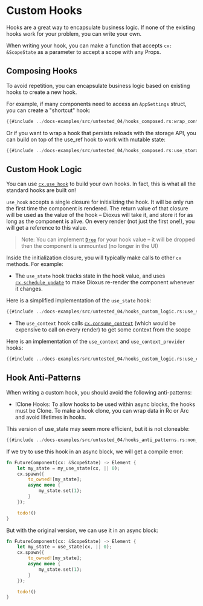 # Custom Hooks

Hooks are a great way to encapsulate business logic. If none of the existing hooks work for your problem, you can write your own.

When writing your hook, you can make a function that accepts `cx: &ScopeState` as a parameter to accept a scope with any Props.

## Composing Hooks

To avoid repetition, you can encapsulate business logic based on existing hooks to create a new hook.

For example, if many components need to access an `AppSettings` struct, you can create a "shortcut" hook:

```rust
{{#include ../docs-examples/src/untested_04/hooks_composed.rs:wrap_context}}
```

Or if you want to wrap a hook that persists reloads with the storage API, you can build on top of the use_ref hook to work with mutable state:

```rust
{{#include ../docs-examples/src/untested_04/hooks_composed.rs:use_storage}}
```

## Custom Hook Logic

You can use [`cx.use_hook`](https://docs.rs/dioxus/latest/dioxus/prelude/struct.ScopeState.html#method.use_hook) to build your own hooks. In fact, this is what all the standard hooks are built on!

`use_hook` accepts a single closure for initializing the hook. It will be only run the first time the component is rendered. The return value of that closure will be used as the value of the hook – Dioxus will take it, and store it for as long as the component is alive. On every render (not just the first one!), you will get a reference to this value.

> Note: You can implement [`Drop`](https://doc.rust-lang.org/std/ops/trait.Drop.html) for your hook value – it will be dropped then the component is unmounted (no longer in the UI)

Inside the initialization closure, you will typically make calls to other `cx` methods. For example:

- The `use_state` hook tracks state in the hook value, and uses [`cx.schedule_update`](https://docs.rs/dioxus/latest/dioxus/prelude/struct.ScopeState.html#method.schedule_update) to make Dioxus re-render the component whenever it changes.

Here is a simplified implementation of the `use_state` hook:

```rust
{{#include ../docs-examples/src/untested_04/hooks_custom_logic.rs:use_state}}
```

- The `use_context` hook calls [`cx.consume_context`](https://docs.rs/dioxus/latest/dioxus/prelude/struct.ScopeState.html#method.consume_context) (which would be expensive to call on every render) to get some context from the scope

Here is an implementation of the `use_context` and `use_context_provider` hooks:

```rust
{{#include ../docs-examples/src/untested_04/hooks_custom_logic.rs:use_context}}
```

## Hook Anti-Patterns

When writing a custom hook, you should avoid the following anti-patterns:

- !Clone Hooks: To allow hooks to be used within async blocks, the hooks must be Clone. To make a hook clone, you can wrap data in Rc or Arc and avoid lifetimes in hooks.

This version of use_state may seem more efficient, but it is not cloneable:

```rust
{{#include ../docs-examples/src/untested_04/hooks_anti_patterns.rs:non_clone_state}}
```

If we try to use this hook in an async block, we will get a compile error:

```rust
fn FutureComponent(cx: &ScopeState) -> Element {
	let my_state = my_use_state(cx, || 0);
	cx.spawn({
		to_owned![my_state];
		async move {
			my_state.set(1);
		}
	});

	todo!()
}
```

But with the original version, we can use it in an async block:

```rust
fn FutureComponent(cx: &ScopeState) -> Element {
	let my_state = use_state(cx, || 0);
	cx.spawn({
		to_owned![my_state];
		async move {
			my_state.set(1);
		}
	});

	todo!()
}
```
